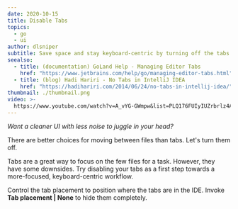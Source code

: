 ```yaml
---
date: 2020-10-15
title: Disable Tabs
topics:
  - go
  - ui
author: dlsniper
subtitle: Save space and stay keyboard-centric by turning off the tabs.
seealso:
  - title: (documentation) GoLand Help - Managing Editor Tabs
    href: "https://www.jetbrains.com/help/go/managing-editor-tabs.html"
  - title: (blog) Hadi Hariri - No Tabs in IntelliJ IDEA
    href: "https://hadihariri.com/2014/06/24/no-tabs-in-intellij-idea/"
thumbnail: ./thumbnail.png
video: >-
  https://www.youtube.com/watch?v=A_vYG-GWmpw&list=PLQ176FUIyIUZrbrlz4AY1V8VzBJKZyVlW&index=51
---
```


_Want a cleaner UI with less noise to juggle in your head?_

There are better choices for moving between files than tabs. Let's turn them off.

Tabs are a great way to focus on the few files for a task. However, they have some downsides. Try disabling your tabs as a first step towards a more-focused, keyboard-centric workflow.

Control the tab placement to position where the tabs are in the IDE. Invoke **Tab placement | None** to hide them completely.
